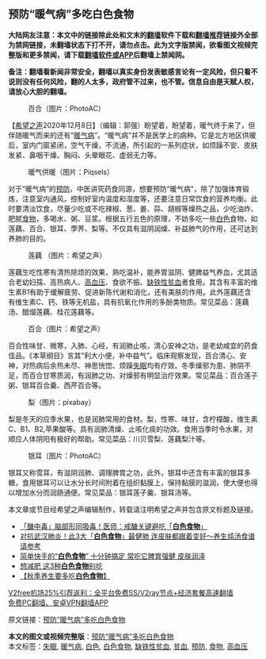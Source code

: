  <h2>预防“暖气病”多吃白色食物</h2> <p class="notice"><b>大陆网友注意：本文中的链接除此处和文末的<a href="https://github.com/bannedbook/fanqiang" >翻墙</a>软件下载和<a href="https://github.com/killgcd/justmysocks/blob/master/README.md">翻墙推荐</a>链接外全部为禁网链接，未翻墙状态下打不开，请勿点击。此为文字版禁闻，欲看图文视频完整版和更多禁闻，请下载<a href="https://github.com/bannedbook/fanqiang">翻墙软件或APP</a>后翻墙上禁闻网。</p><p>备注：翻墙看新闻非常安全，翻墙以真实身份发表敏感言论有一定风险，但只看不说则没有任何风险，翻的人太多，政府管不过来，也不管。信息自由是天赋人权，请放心大胆的翻墙。</b></p>  <div class="entry"> <figure><figcaption>百合（图片：PhotoAC）</figcaption></figure> <p>【<span class='wp_keywordlink_affiliate'><a href="https://www.soundofhope.org" title="希望之声" target="_blank">希望之声</a></span>2020年12月8日】（编辑：郭强）盼望着，盼望着，暖气终于来了，但伴随暖气而来的还有“<a href="https://www.bannedbook.org/bnews/tag/%e6%9a%96%e6%b0%94%e7%97%85/" class="st_tag internal_tag" rel="tag" title="标签 暖气病 下的日志">暖气病</a>”。“暖气病”并不是医学上的病种。它是北方地区供暖后，室内门窗紧闭，空气干燥，不流通，所引起的一系列症状，如烦躁不安、皮肤发紧、鼻咽干燥、胸闷、头晕眼花、虚弱无力等。</p> <figure><figcaption>暖气供暖（图片：Piqsels）</figcaption></figure> <p>对于“暖气病”的<a href="https://www.bannedbook.org/bnews/tag/%E9%A2%84%E9%98%B2/" class="st_tag internal_tag" rel="tag" title="标签 预防 下的日志">预防</a>，中医讲究药食同源，想要预防“暖气病”，除了加强体育锻炼，注意室内通风，控制好室内温度和湿度等，还要注意日常饮食的营养均衡。此时要清淡饮食，尽量少吃或不吃辣椒、葱、姜、蒜、胡椒等燥热之品，少吃油炸、肥腻<a href="https://www.bannedbook.org/bnews/tag/%e9%a3%9f%e7%89%a9/" class="st_tag internal_tag" rel="tag" title="标签 食物 下的日志">食物</a>，多喝水、粥、豆浆。根据五行五色的原理，不妨多吃一些<a href="https://www.bannedbook.org/bnews/tag/%E7%99%BD%E8%89%B2/" class="st_tag internal_tag" rel="tag" title="标签 白色 下的日志">白色</a>食物，如莲藕、百合、银耳、荸荠、梨等。不仅具有滋阴润燥、补益肺气的作用，还可达到养肺的目的。</p>  <figure><figcaption>莲藕 （图片：希望之声）</figcaption></figure> <p>莲藕生吃性寒有清热除烦的效果，熟吃温补，能养胃滋阴、健脾益气养血，尤其适合老幼妇孺、高热病人、<a href="https://www.bannedbook.org/bnews/tag/%e9%ab%98%e8%a1%80%e5%8e%8b/" class="st_tag internal_tag" rel="tag" title="标签 高血压 下的日志">高血压</a>、食欲不振、<a href="https://www.bannedbook.org/bnews/tag/%e7%bc%ba%e9%93%81%e6%80%a7%e8%b4%ab%e8%a1%80/" class="st_tag internal_tag" rel="tag" title="标签 缺铁性贫血 下的日志">缺铁性贫血</a>者食用。其含有丰富的维生素B1有助于缓解疲劳、促进新陈代谢和消化，还有美肤的作用。此外莲藕还含有维生素C、钙、铁等无机盐，具有抗氧化作用的多酚类物质。常见菜品：莲藕汤、醋熘莲藕、桂花莲藕等。</p> <figure><figcaption>百合（图片：希望之声）</figcaption></figure> <p>百合性味甘、微寒，入肺、心经，有润肺止咳，清心安神之功，是老幼咸宜的药食佳品。《本草纲目》言其“利大小便，补中益气”。临床观察发现，百合清心、安神，对热病后余热未尽、神思恍惚、烦躁<a href="https://www.bannedbook.org/bnews/tag/%e5%a4%b1%e7%9c%a0/" class="st_tag internal_tag" rel="tag" title="标签 失眠 下的日志">失眠</a>均有疗效。冬季燥邪为患、肺阴不足，而百合甘寒质润，有润肺之功、对燥邪有明显治疗效果。常见菜品：百合莲子粥、银耳百合羹、西芹百合等。</p>  <figure><figcaption>梨（图片：pixabay）</figcaption></figure> <p>梨是冬天的应季水果，也是润肺常用的食材。梨，性寒、味甘，含柠檬酸，维生素C、B1、B2,苹果酸等。具有润肺清燥、止咳化痰的功效。食用当季时令水果，对顺应人体阴阳有极好的帮助。常见菜品：川贝雪梨、莲藕梨汁等。</p> <figure><figcaption>银耳（图片：PhotoAC）</figcaption></figure> <p>银耳又称雪耳，有滋阴润肺、调理脾胃之功，此外，银耳中还含有丰富的银耳多糖，食用银耳可以让水分长时间附着在组织黏膜上，保持黏膜的滋润，使大便也得以增加水分而润肠通便。常见菜品：银耳莲子羹、银耳汤等。</p>  <p>本文章或节目经希望之声编辑制作，转载请注明希望之声并包含原文标题及链接。</p> <ul class='op-related-articles' title='相关阅读'> <li><a href='https://www.bannedbook.org/bnews/health/20200509/1325423.html' target='_blank'>「醣中毒」脑部形同吸毒！医师：戒醣关键避吃「<b>白色食物</b>」</a></li> <li><a href='https://www.bannedbook.org/bnews/health/20200210/1274318.html' target='_blank'>对抗武汉肺炎！此3大「<b>白色食物</b>」最健肺 连皮肤都跟着变好～养生炖汤食谱请参考</a></li> <li><a href='https://www.bannedbook.org/bnews/funmedia/20160412/522745.html' target='_blank'>简单快手的“<b>白色食物</b>” 十分钟搞定 常吃它脾胃强健 皮肤润泽</a></li> <li><a href='https://www.bannedbook.org/bnews/health/20150903/445509.html' target='_blank'>想减肥 这3种<b>白色食物</b>别吃</a></li> <li><a href='https://www.bannedbook.org/bnews/health/20141018/315975.html' target='_blank'>【秋季养生要多吃<b>白色食物</b>】</a></li> </ul> <p class="texttj"> <a href="https://www.bannedbook.org/forum23/topic22702.html" target="_blank">V2free机场25%引荐返利：全平台免费SS/V2ray节点+经济套餐高速翻墙</a><br/> <a href="https://github.com/bannedbook/fanqiang/wiki/%E7%A6%81%E9%97%BB%E7%BD%91%E5%AE%89%E5%8D%93%E7%BF%BB%E5%A2%99%E6%96%B0%E9%97%BBAPP" target="_blank">免费PC翻墙、安卓VPN翻墙APP</a></p><p>原文链接：<a class="src_link"  href="https://www.soundofhope.org/post/446752" target="_blank">预防“暖气病”多吃白色食物</a></p> <a name='sharetosocial'></a>       <div><b>本文的图文或视频完整版</b>：<a href='https://www.bannedbook.org/bnews/comments/20201209/1444439.html'>预防“暖气病”多吃白色食物</a></div>  </div><!--END ENTRY--> <div class="postfooter"> <div>本文标签：<a href="https://www.bannedbook.org/bnews/tag/%e5%a4%b1%e7%9c%a0/" rel="tag">失眠</a>, <a href="https://www.bannedbook.org/bnews/tag/%e6%9a%96%e6%b0%94%e7%97%85/" rel="tag">暖气病</a>, <a href="https://www.bannedbook.org/bnews/tag/%E7%99%BD%E8%89%B2/" rel="tag">白色</a>, <a href="https://www.bannedbook.org/bnews/tag/%E7%99%BD%E8%89%B2%E9%A3%9F%E7%89%A9/" rel="tag">白色食物</a>, <a href="https://www.bannedbook.org/bnews/tag/%e7%bc%ba%e9%93%81%e6%80%a7%e8%b4%ab%e8%a1%80/" rel="tag">缺铁性贫血</a>, <a href="https://www.bannedbook.org/bnews/tag/%E8%B4%AB%E8%A1%80/" rel="tag">贫血</a>, <a href="https://www.bannedbook.org/bnews/tag/%E9%A2%84%E9%98%B2/" rel="tag">预防</a>, <a href="https://www.bannedbook.org/bnews/tag/%e9%a3%9f%e7%89%a9/" rel="tag">食物</a>, <a href="https://www.bannedbook.org/bnews/tag/%e9%ab%98%e8%a1%80%e5%8e%8b/" rel="tag">高血压</a></div>  </div><!--END POSTFOOTER--> 